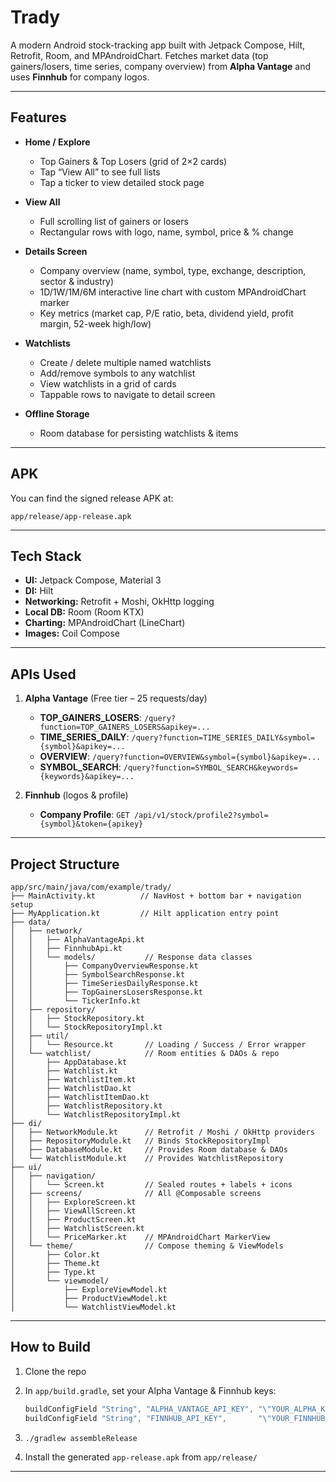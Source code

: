 # Trady

A modern Android stock-tracking app built with Jetpack Compose, Hilt, Retrofit, Room, and MPAndroidChart.
Fetches market data (top gainers/losers, time series, company overview) from **Alpha Vantage** and uses **Finnhub** for company logos.

---

## Features

* **Home / Explore**

  * Top Gainers & Top Losers (grid of 2×2 cards)
  * Tap “View All” to see full lists
  * Tap a ticker to view detailed stock page

* **View All**

  * Full scrolling list of gainers or losers
  * Rectangular rows with logo, name, symbol, price & % change

* **Details Screen**

  * Company overview (name, symbol, type, exchange, description, sector & industry)
  * 1D/1W/1M/6M interactive line chart with custom MPAndroidChart marker
  * Key metrics (market cap, P/E ratio, beta, dividend yield, profit margin, 52-week high/low)

* **Watchlists**

  * Create / delete multiple named watchlists
  * Add/remove symbols to any watchlist
  * View watchlists in a grid of cards
  * Tappable rows to navigate to detail screen

* **Offline Storage**

  * Room database for persisting watchlists & items

---

## APK

You can find the signed release APK at:

```
app/release/app-release.apk
```

---

## Tech Stack

* **UI:** Jetpack Compose, Material 3
* **DI:** Hilt
* **Networking:** Retrofit + Moshi, OkHttp logging
* **Local DB:** Room (Room KTX)
* **Charting:** MPAndroidChart (LineChart)
* **Images:** Coil Compose

---

## APIs Used

1. **Alpha Vantage** (Free tier – 25 requests/day)

   * **TOP\_GAINERS\_LOSERS**: `/query?function=TOP_GAINERS_LOSERS&apikey=...`
   * **TIME\_SERIES\_DAILY**: `/query?function=TIME_SERIES_DAILY&symbol={symbol}&apikey=...`
   * **OVERVIEW**: `/query?function=OVERVIEW&symbol={symbol}&apikey=...`
   * **SYMBOL\_SEARCH**: `/query?function=SYMBOL_SEARCH&keywords={keywords}&apikey=...`

2. **Finnhub** (logos & profile)

   * **Company Profile**: `GET /api/v1/stock/profile2?symbol={symbol}&token={apikey}`

---

## Project Structure

```
app/src/main/java/com/example/trady/
├── MainActivity.kt          // NavHost + bottom bar + navigation setup
├── MyApplication.kt         // Hilt application entry point
├── data/
│   ├── network/
│   │   ├── AlphaVantageApi.kt
│   │   ├── FinnhubApi.kt
│   │   └── models/           // Response data classes
│   │       ├── CompanyOverviewResponse.kt
│   │       ├── SymbolSearchResponse.kt
│   │       ├── TimeSeriesDailyResponse.kt
│   │       ├── TopGainersLosersResponse.kt
│   │       └── TickerInfo.kt
│   ├── repository/
│   │   ├── StockRepository.kt
│   │   └── StockRepositoryImpl.kt
│   ├── util/
│   │   └── Resource.kt       // Loading / Success / Error wrapper
│   └── watchlist/            // Room entities & DAOs & repo
│       ├── AppDatabase.kt
│       ├── Watchlist.kt
│       ├── WatchlistItem.kt
│       ├── WatchlistDao.kt
│       ├── WatchlistItemDao.kt
│       ├── WatchlistRepository.kt
│       └── WatchlistRepositoryImpl.kt
├── di/
│   ├── NetworkModule.kt      // Retrofit / Moshi / OkHttp providers
│   ├── RepositoryModule.kt   // Binds StockRepositoryImpl
│   ├── DatabaseModule.kt     // Provides Room database & DAOs
│   └── WatchlistModule.kt    // Provides WatchlistRepository
├── ui/
│   ├── navigation/
│   │   └── Screen.kt         // Sealed routes + labels + icons
│   ├── screens/              // All @Composable screens
│   │   ├── ExploreScreen.kt
│   │   ├── ViewAllScreen.kt
│   │   ├── ProductScreen.kt
│   │   ├── WatchlistScreen.kt
│   │   └── PriceMarker.kt    // MPAndroidChart MarkerView
│   └── theme/                // Compose theming & ViewModels
│       ├── Color.kt
│       ├── Theme.kt
│       ├── Type.kt
│       └── viewmodel/
│           ├── ExploreViewModel.kt
│           ├── ProductViewModel.kt
│           └── WatchlistViewModel.kt
```

---

## How to Build

1. Clone the repo
2. In `app/build.gradle`, set your Alpha Vantage & Finnhub keys:

   ```gradle
   buildConfigField "String", "ALPHA_VANTAGE_API_KEY", "\"YOUR_ALPHA_KEY\""
   buildConfigField "String", "FINNHUB_API_KEY",       "\"YOUR_FINNHUB_KEY\""
   ```
3. `./gradlew assembleRelease`
4. Install the generated `app-release.apk` from `app/release/`

---
